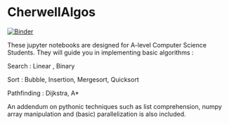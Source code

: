 # CherwellAlgos
[![Binder](https://mybinder.org/badge_logo.svg)](https://mybinder.org/v2/gh/JVergnet/CherwellAlgos/HEAD)

These jupyter notebooks are designed for A-level Computer Science Students. 
They will guide you in implementing basic algorithms : 

Search  : Linear , Binary 

Sort : Bubble, Insertion, Mergesort, Quicksort

Pathfinding : Dijkstra, A*



An addendum on pythonic techniques such as list comprehension, numpy array manipulation and (basic) parallelization is also included.

